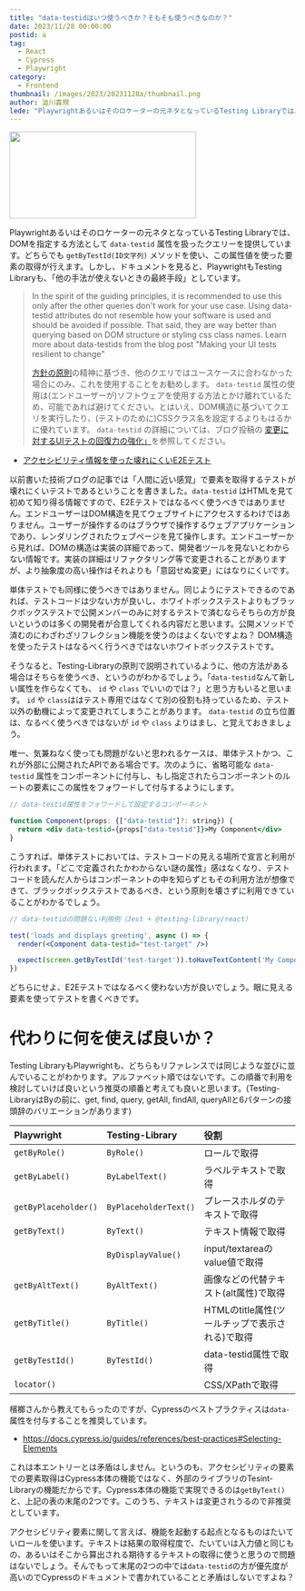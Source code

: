 ```yaml
---
title: "data-testidはいつ使うべきか？そもそも使うべきなのか？"
date: 2023/11/28 00:00:00
postid: a
tag:
  - React
  - Cypress
  - Playwright
category:
  - Frontend
thumbnail: /images/2023/20231128a/thumbnail.png
author: 澁川喜規
lede: "Playwrightあるいはそのロケーターの元ネタとなっているTesting Libraryでは、DOMを指定する方法として data-testid 属性を扱ったクエリーを提供しています。"
---
```


<img src="/images/2023/20231128a/top.png" alt="" width="329" height="153">

Playwrightあるいはそのロケーターの元ネタとなっているTesting Libraryでは、DOMを指定する方法として ``data-testid`` 属性を扱ったクエリーを提供しています。どちらでも ``getByTestId(ID文字列)`` メソッドを使い、この属性値を使った要素の取得が行えます。しかし、ドキュメントを見ると、PlaywrightもTesting Libraryも、「他の手法が使えないときの最終手段」としています。

> In the spirit of the guiding principles, it is recommended to use this only after the other queries don't work for your use case. Using data-testid attributes do not resemble how your software is used and should be avoided if possible. That said, they are way better than querying based on DOM structure or styling css class names. Learn more about data-testids from the blog post "Making your UI tests resilient to change"
>
> [方針の原則](https://testing-library.com/docs/guiding-principles)の精神に基づき、他のクエリではユースケースに合わなかった場合にのみ、これを使用することをお勧めします。 ``data-testid`` 属性の使用は(エンドユーザーが)ソフトウェアを使用する方法とかけ離れているため、可能であれば避けてください。とはいえ、DOM構造に基づいてクエリを実行したり、(テストのために)CSSクラス名を設定するよりもはるかに優れています。 `data-testid` の詳細については、ブログ投稿の [変更に対するUIテストの回復力の強化」](https://kentcdodds.com/blog/making-your-ui-tests-resilient-to-change)を参照してください。

* [アクセシビリティ情報を使った壊れにくいE2Eテスト](https://future-architect.github.io/articles/20210226/)

以前書いた技術ブログの記事では「人間に近い感覚」で要素を取得するテストが壊れにくいテストであるということを書きました。``data-testid`` はHTMLを見て初めて知り得る情報ですので、E2Eテストではなるべく使うべきではありません。エンドユーザーはDOM構造を見てウェブサイトにアクセスするわけではありません。ユーザーが操作するのはブラウザで操作するウェブアプリケーションであり、レンダリングされたウェブページを見て操作します。エンドユーザーから見れば、DOMの構造は実装の詳細であって、開発者ツールを見ないとわからない情報です。実装の詳細はリファクタリング等で変更されることがありますが、より抽象度の高い操作はそれよりも「意図せぬ変更」にはなりにくいです。

単体テストでも同様に使うべきではありません。同じようにテストできるのであれば、テストコードは少ない方が良いし、ホワイトボックステストよりもブラックボックステストで公開メンバーのみに対するテストで済むならそちらの方が良いというのは多くの開発者が合意してくれる内容だと思います。公開メソッドで済むのにわざわざリフレクション機能を使うのはよくないですよね？ DOM構造を使ったテストはなるべく行うべきではないホワイトボックステストです。

そうなると、Testing-Libraryの原則で説明されているように、他の方法がある場合はそちらを使うべき、というのがわかるでしょう。「``data-testid``なんて新しい属性を作らなくても、 ``id`` や ``class`` でいいのでは？」と思う方もいると思います。 ``id`` や ``class``ははテスト専用ではなくて別の役割も持っているため、テスト以外の動機によって変更されてしまうことがあります。 ``data-testid`` の立ち位置は、なるべく使うべきではないが ``id`` や ``class`` よりはまし、と覚えておきましょう。

唯一、気兼ねなく使っても問題がないと思われるケースは、単体テストかつ、これが外部に公開されたAPIである場合です。次のように、省略可能な ``data-testid`` 属性をコンポーネントに付与し、もし指定されたらコンポーネントのルートの要素にこの属性をフォワードして付与するようにします。

``` jsx
// data-testid属性をフォワードして設定するコンポーネント

function Component(props: {["data-testid"]?: string}) {
  return <div data-testid={props["data-testid"]}>My Component</div>
}
```

こうすれば、単体テストにおいては、テストコードの見える場所で宣言と利用が行われます。「どこで定義されたかわからない謎の属性」感はなくなり、テストコードを読んだ人からはコンポーネントの中を知らずともその利用方法が想像できて、ブラックボックステストであるべき、という原則を壊さずに利用できていることがわかるでしょう。

``` jsx
// data-testidの問題ない利用例（Jest + @testing-library/react）

test('loads and displays greeting', async () => {
  render(<Component data-testid="test-target" />)

  expect(screen.getByTestId('test-target')).toHaveTextContent('My Component')
})
```

どちらにせよ、E2Eテストではなるべく使わない方が良いでしょう。眼に見える要素を使ってテストを書くべきです。

# 代わりに何を使えば良いか？

Testing LibraryもPlaywrightも、どちらもリファレンスでは同じような並びに並んでいることがわかります。アルファベット順ではないです。この順番で利用を検討していけば良いという推奨の順番と考えても良いと思います。(Testing-LibraryはByの前に、get, find, query, getAll, findAll, queryAllと6パターンの接頭辞のバリエーションがあります)

| Playwright | Testing-Library | 役割 |
| :------- | :------ | :-----|
| `getByRole()` | `ByRole()` | ロールで取得 |
| `getByLabel()` | `ByLabelText()` | ラベルテキストで取得 |
| `getByPlaceholder()` | `ByPlaceholderText()` | プレースホルダのテキストで取得 |
| `getByText()` | `ByText()` | テキスト情報で取得 |
|  | `ByDisplayValue()` | input/textareaのvalue値で取得 |
| `getByAltText()` | `ByAltText()` | 画像などの代替テキスト(alt属性)で取得 |
| `getByTitle()` | `ByTitle()` | HTMLのtitle属性(ツールチップで表示される)で取得 |
| `getByTestId()` | `ByTestId()` | data-testid属性で取得 |
| `locator()` |  | CSS/XPathで取得 |

檳榔さんから教えてもらったのですが、Cypressのベストプラクティスは``data-``属性を付与することを推奨しています。

* https://docs.cypress.io/guides/references/best-practices#Selecting-Elements

これは本エントリーとは矛盾はしません。というのも、アクセシビリティの要素での要素取得はCypress本体の機能ではなく、外部のライブラリのTesint-Libraryの機能だからです。Cypress本体の機能で実現できるのは``getByText()``と、上記の表の末尾の2つです。このうち、テキストは変更されうるので非推奨としています。

アクセシビリティ要素に関して言えば、機能を起動する起点となるものはたいていロールを使います。テキストは結果の取得程度で、たいていは入力値と同じもの、あるいはそこから算出される期待するテキストの取得に使うと思うので問題はないでしょう。そんでもって末尾の2つの中では``data-testid``の方が優先度が高いのでCypressのドキュメントで書かれていることと矛盾はしないですよね？
